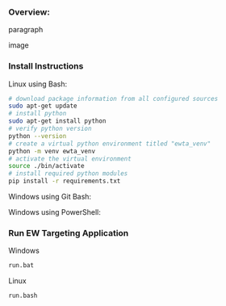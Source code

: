 ### Overview:

paragraph

image

### Install Instructions

Linux using Bash:
```bash
# download package information from all configured sources 
sudo apt-get update
# install python
sudo apt-get install python
# verify python version
python --version
# create a virtual python environment titled "ewta_venv"
python -m venv ewta_venv
# activate the virtual environment
source ./bin/activate
# install required python modules
pip install -r requirements.txt
```

Windows using Git Bash:

Windows using PowerShell:

### Run EW Targeting Application

Windows
```cmd
run.bat
```
Linux
```bash
run.bash
```